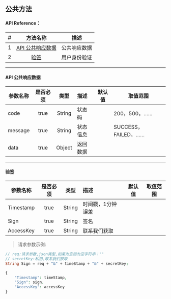 ## 公共方法


#### API Reference：

|#      |方法名称                                    |描述             |
|:---:  |:---:                                      |:---:            |
|1      |[API 公共响应数据](#api-公共响应数据)       |公共响应数据      |
|2      |[验签](#验签)                              |用户身份验证      |

---




#### API 公共响应数据
					
|参数名称   |是否必须   |类型     |描述      |默认值     |取值范围              |
|---       |:---:      |:---:   |:-----    |-----      |-----                |
|code      |true       |String  |状态码    |　          |200，500，……         |
|message   |true       |String  |状态信息  |　          |SUCCESS，FAILED，……  |
|data      |true       |Object  |返回数据  |　          |                    |

---




#### 验签
					
|参数名称    |是否必须   |类型     |描述               |默认值     |取值范围              |
|---        |:---:      |:---:   |:-----             |-----      |-----                |
|Timestamp  |true       |String  |时间戳，1分钟误差   |　          |                    |
|Sign       |true       |String  |签名               |　          |                    |
|AccessKey  |true       |String  |联系我们获取        |　          |                   |

> 请求参数示例:

```php
// req:请求参数,json类型,如果为空则为空字符串：""
// secretKey:私钥,联系我们获取
String Sign = req + "&" + timeStamp + "&" + secretKey;

{
    "Timestamp": timeStamp,
    "Sign": sign,
    "AccessKey": accessKey
}
```

